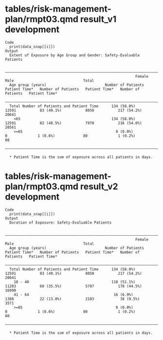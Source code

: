 # tables/risk-management-plan/rmpt03.qmd result_v1 development

    Code
      print(data_snap[[i]])
    Output
      Extent of Exposure by Age Group and Gender: Safety-Evaluable Patients
      
      ————————————————————————————————————————————————————————————————————————————————————————————————————————————————————————————————————————————————————————
                                                                Female                                Male                                Total               
      Age group (years)                           Number of Patients   Patient Time*   Number of Patients   Patient Time*   Number of Patients   Patient Time*
      ————————————————————————————————————————————————————————————————————————————————————————————————————————————————————————————————————————————————————————
      Total Number of Patients and Patient Time      134 (58.0%)           12591           83 (49.1%)           8050           217 (54.2%)           20641    
        <65                                          134 (58.0%)           12591           82 (48.5%)           7970           216 (54.0%)           20561    
        >=65                                           0 (0.0%)              0              1 (0.6%)             80              1 (0.2%)             80      
      ————————————————————————————————————————————————————————————————————————————————————————————————————————————————————————————————————————————————————————
      
      * Patient Time is the sum of exposure across all patients in days.

# tables/risk-management-plan/rmpt03.qmd result_v2 development

    Code
      print(data_snap[[i]])
    Output
      Duration of Exposure: Safety-Evaluable Patients
      
      ————————————————————————————————————————————————————————————————————————————————————————————————————————————————————————————————————————————————————————
                                                                Female                                Male                                Total               
      Age group (years)                           Number of Patients   Patient Time*   Number of Patients   Patient Time*   Number of Patients   Patient Time*
      ————————————————————————————————————————————————————————————————————————————————————————————————————————————————————————————————————————————————————————
      Total Number of Patients and Patient Time      134 (58.0%)           12591           83 (49.1%)           8050           217 (54.2%)           20641    
        18 - 40                                      118 (51.1%)           11203           60 (35.5%)           5787           178 (44.5%)           16990    
        41 - 64                                       16 (6.9%)            1388            22 (13.0%)           2183            38 (9.5%)            3571     
        >=65                                           0 (0.0%)              0              1 (0.6%)             80              1 (0.2%)             80      
      ————————————————————————————————————————————————————————————————————————————————————————————————————————————————————————————————————————————————————————
      
      * Patient Time is the sum of exposure across all patients in days.

